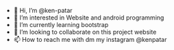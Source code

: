 - 👋 Hi, I’m @ken-patar
- 👀 I’m interested in Website and android programming
- 🌱 I’m currently learning bootstrap 
- 💞️ I’m looking to collaborate on this project website
- 📫 How to reach me with dm my instagram @kenpatar

<!---
ken-patar/ken-patar is a ✨ special ✨ repository because its `README.md` (this file) appears on your GitHub profile.
You can click the Preview link to take a look at your changes.
--->
